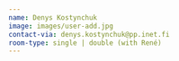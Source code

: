 ```yaml
---
name: Denys Kostynchuk
image: images/user-add.jpg
contact-via: denys.kostynchuk@pp.inet.fi
room-type: single | double (with René)
---
```

